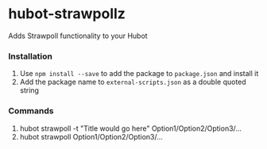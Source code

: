 # hubot-strawpollz
Adds Strawpoll functionality to your Hubot

### Installation

1. Use `npm install --save` to add the package to `package.json` and install it
2. Add the package name to `external-scripts.json` as a double quoted string

### Commands

1. hubot strawpoll -t "Title would go here" Option1/Option2/Option3/...
1. hubot strawpoll Option1/Option2/Option3/... 